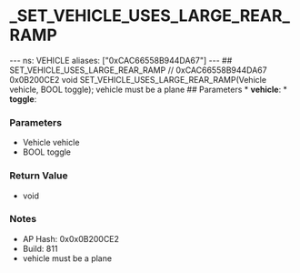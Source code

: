 # _SET_VEHICLE_USES_LARGE_REAR_RAMP

--- ns: VEHICLE aliases: ["0xCAC66558B944DA67"] --- ## SET_VEHICLE_USES_LARGE_REAR_RAMP  // 0xCAC66558B944DA67 0x0B200CE2 void SET_VEHICLE_USES_LARGE_REAR_RAMP(Vehicle vehicle, BOOL toggle);  vehicle must be a plane  ## Parameters * **vehicle**: * **toggle**:

### Parameters
* Vehicle vehicle
* BOOL toggle

### Return Value
* void

### Notes
* AP Hash: 0x0x0B200CE2
* Build: 811
* vehicle must be a plane

